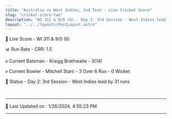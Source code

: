 ```yaml
---
title: "Australia vs West Indies, 2nd Test - Live Cricket Score"
slug: "cricket-score-two"
description: "WI 311 & 9/0 (6) - Day 2: 3rd Session - West Indies lead by 31 runs."
layout: "../../layouts/PostLayout.astro"
---
```


🔴 Live Score - WI 311 & 9/0 (6)  

📊 Run Rate - CRR: 1.5  

✊ Current Batsman - Kraigg Brathwaite - 3(14)  

✊ Current Bowler - Mitchell Starc - 3 Over 6 Run - 0 Wicket  

📑 Status - Day 2: 3rd Session - West Indies lead by 31 runs

<br />

***

📝 Last Updated on : 1/26/2024, 4:55:23 PM

***

